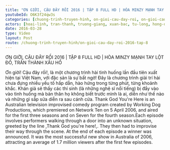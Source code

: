 ```yaml
---
title: "ƠN GIỜI, CẬU ĐÂY RỒI 2016 | TẬP 8 FULL HD | HÒA MINZY MẠNH TAY LỘT ĐỒ, TRẤN THÀNH XẤU HỔ"
youtubeId: O6K3f24qw3s
categories: [chuong-trinh-truyen-hinh, on-gioi-cau-day-roi, on-gioi-cau-day-roi-2016]
actors: [hoai-linh, tran-thanh, truong-giang, xuan-bac, tu-long, hong-dao]
date: 2016-03-28
type: Video
layout: Post
route: /chuong-trinh-truyen-hinh/on-gioi-cau-day-roi-2016-tap-8
---
```

ƠN GIỜI, CẬU ĐÂY RỒI 2016 | TẬP 8 FULL HD | HÒA MINZY MẠNH TAY LỘT ĐỒ, TRẤN THÀNH XẤU HỔ

Ơn giời! Cậu đây rồi!, là một chương trình hài tình huống lần đầu tiên xuất hiện tại Việt Nam, với đặc sản là sự bất ngờ! Đây là chương trình giải trí hài chưa đựng nhiều yếu tố hấp dẫn, hào hứng trong từng phút, từng khoảnh khắc. Khán giả sẽ thấy các thí sinh (là những nghệ sĩ nổi tiếng) bị đẩy vào vào tình huống mà bản thân họ không biết trước mình là ai, diễn như thế nào và những gì sắp sửa diễn ra sau cánh cửa.
Thank God You're Here is an Australian television improvised comedy program created by Working Dog Productions, which premiered on Network Ten on 5 April 2006, and aired for the first three seasons and on Seven for the fourth season.Each episode involves performers walking through a door into an unknown situation, greeted by the line ,Thank God you're here!,. They then had to improvise their way through the scene. At the end of each episode a winner was announced. It was the most successful new show in Australia of 2006, attracting an average of 1.7 million viewers after the first few episodes.